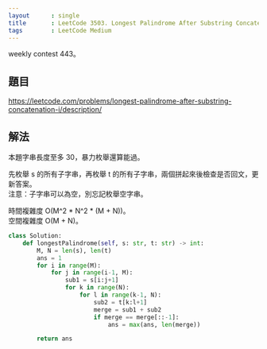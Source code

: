 ```yaml
---
layout      : single
title       : LeetCode 3503. Longest Palindrome After Substring Concatenation I
tags        : LeetCode Medium
---
```

weekly contest 443。

## 題目

<https://leetcode.com/problems/longest-palindrome-after-substring-concatenation-i/description/>

## 解法

本題字串長度至多 30，暴力枚舉還算能過。  

先枚舉 s 的所有子字串，再枚舉 t 的所有子字串，兩個拼起來後檢查是否回文，更新答案。  
注意：子字串可以為空，別忘記枚舉空字串。  

時間複雜度 O(M^2 \* N^2 \* (M + N))。  
空間複雜度 O(M + N)。  

```python
class Solution:
    def longestPalindrome(self, s: str, t: str) -> int:
        M, N = len(s), len(t)
        ans = 1
        for i in range(M):
            for j in range(i-1, M):
                sub1 = s[i:j+1]
                for k in range(N):
                    for l in range(k-1, N):
                        sub2 = t[k:l+1]
                        merge = sub1 + sub2
                        if merge == merge[::-1]:
                            ans = max(ans, len(merge))

        return ans
```
